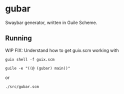 # gubar

Swaybar generator, written in Guile Scheme.

## Running

WIP
FIX: Understand how to get guix.scm working with
```
guix shell -f guix.scm
```



```
guile -e "((@ (gubar) main))" 
```

or 

```
./src/gubar.scm
```
